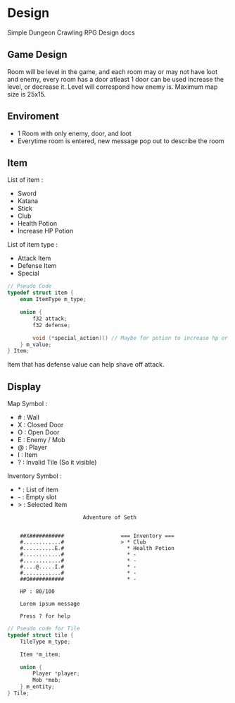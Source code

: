 # Design

Simple Dungeon Crawling RPG Design docs

## Game Design

Room will be level in the game, and each room may or may not have loot and enemy, every room has a door atleast 1 door can be used increase the level, or decrease it. Level will correspond how enemy is. Maximum map size is 25x15.

## Enviroment

* 1 Room with only enemy, door, and loot
* Everytime room is entered, new message pop out to describe the room

## Item

List of item :

* Sword
* Katana
* Stick
* Club
* Health Potion
* Increase HP Potion

List of item type :

* Attack Item
* Defense Item
* Special

```c
// Pseudo Code
typedef struct item {
    enum ItemType m_type;

    union {
        f32 attack;
        f32 defense;

        void (*special_action)() // Maybe for potion to increase hp or something ?
    } m_value;
} Item;
```

Item that has defense value can help shave off attack.

## Display

Map Symbol :

* \# : Wall
* X  : Closed Door
* O  : Open Door
* E  : Enemy / Mob
* @  : Player
* I  : Item
* ?  : Invalid Tile (So it visible)

Inventory Symbol :

* \* : List of item
* \- : Empty slot
* \> : Selected Item

```
                        Adventure of Seth


    ##X###########                  === Inventory ===
    #............#                  > * Club
    #..........E.#                    * Health Potion
    #............#                    * -
    #............#                    * -
    #....@.....I.#                    * -
    #............#                    * -
    ##O###########                    * -

    HP : 80/100

    Lorem ipsum message

    Press ? for help
```

```c
// Pseudo code for Tile
typedef struct tile {
    TileType m_type;

    Item *m_item;

    union {
        Player *player;
        Mob *mob;
    } m_entity;
} Tile;
```

